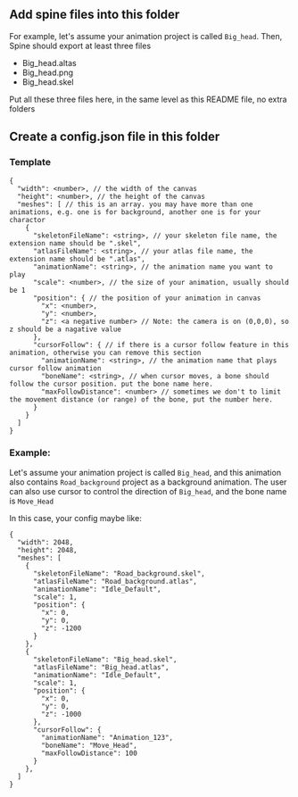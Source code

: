 ## Add spine files into this folder

For example, let's assume your animation project is called `Big_head`. Then, Spine should export at least three files

- Big_head.altas
- Big_head.png
- Big_head.skel

Put all these three files here, in the same level as this README file, no extra folders

## Create a config.json file in this folder

### Template

```
{
  "width": <number>, // the width of the canvas
  "height": <number>, // the height of the canvas
  "meshes": [ // this is an array. you may have more than one animations, e.g. one is for background, another one is for your charactor
    {
      "skeletonFileName": <string>, // your skeleton file name, the extension name should be ".skel",
      "atlasFileName": <string>, // your atlas file name, the extension name should be ".atlas",
      "animationName": <string>, // the animation name you want to play
      "scale": <number>, // the size of your animation, usually should be 1
      "position": { // the position of your animation in canvas
        "x": <number>,
        "y": <number>,
        "z": <a negative number> // Note: the camera is on (0,0,0), so z should be a nagative value
      },
      "cursorFollow": { // if there is a cursor follow feature in this animation, otherwise you can remove this section
        "animationName": <string>, // the animation name that plays cursor follow animation
        "boneName": <string>, // when cursor moves, a bone should follow the cursor position. put the bone name here.
        "maxFollowDistance": <number> // sometimes we don't to limit the movement distance (or range) of the bone, put the number here.
      }
    }
  ]
}
```

### Example:

Let's assume your animation project is called `Big_head`, and this animation also contains `Road_background` project as a background animation.
The user can also use cursor to control the direction of `Big_head`, and the bone name is `Move_Head`

In this case, your config maybe like:

```
{
  "width": 2048,
  "height": 2048,
  "meshes": [
    {
      "skeletonFileName": "Road_background.skel",
      "atlasFileName": "Road_background.atlas",
      "animationName": "Idle_Default",
      "scale": 1,
      "position": {
        "x": 0,
        "y": 0,
        "z": -1200
      }
    },
    {
      "skeletonFileName": "Big_head.skel",
      "atlasFileName": "Big_head.atlas",
      "animationName": "Idle_Default",
      "scale": 1,
      "position": {
        "x": 0,
        "y": 0,
        "z": -1000
      },
      "cursorFollow": {
        "animationName": "Animation_123",
        "boneName": "Move_Head",
        "maxFollowDistance": 100
      }
    },
  ]
}

```
